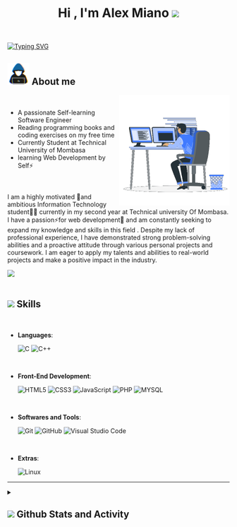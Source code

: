 <!--### Hi there 👋-->
<h1 align="center"><b>Hi , I'm Alex Miano </b><img src="https://media.giphy.com/media/hvRJCLFzcasrR4ia7z/giphy.gif" width="35"></h1>


<br>



<p align="center">

  <a href="https://github.com/mianohh"><img src="https://readme-typing-svg.demolab.com?font=Exo&weight=500&size=24&pause=1000&center=true&vCenter=true&width=320&lines=IT+Student+!;Always+learning+new+things!+" alt="Typing SVG" /></a>
</p>

## <picture><img src = "./assets/Images/about_me.gif" width = 50px></picture> **About me**
<picture> <img align="right" src="./assets/Images/Right_Side.gif" width = 250px></picture>
<br>
- A passionate Self-learning Software Engineer
- Reading programming books and coding exercises on my free time
- Currently Student at Technical University of Mombasa
- learning Web Development by Self⚡

<br><br>
 I am a highly motivated 🔭and ambitious Information Technology student🧑‍💻 currently in my second year at Technical university Of Mombasa. I have a passion⚡for web development🚀 and am constantly seeking to expand my knowledge and skills in this field . Despite my lack of professional experience, I have demonstrated strong problem-solving abilities and a proactive attitude through various personal projects  and coursework. I am eager to apply my talents and abilities to real-world projects and make a positive impact in the industry.
 </p>

<img src="https://user-images.githubusercontent.com/73097560/115834477-dbab4500-a447-11eb-908a-139a6edaec5c.gif"><br><br>

## <img src="https://media2.giphy.com/media/QssGEmpkyEOhBCb7e1/giphy.gif?cid=ecf05e47a0n3gi1bfqntqmob8g9aid1oyj2wr3ds3mg700bl&rid=giphy.gif" width ="25"><b> Skills</b>
<br>

<p align="center">

- **Languages**:
    
    ![C](https://img.shields.io/badge/C%20-%232370ED.svg?style=for-the-badge&logo=c&logoColor=white)
    ![C++](https://img.shields.io/badge/C++%20-%2300599C.svg?style=for-the-badge&logo=c%2B%2B&logoColor=white)

<br>   
    
- **Front-End Development**:

   ![HTML5](https://img.shields.io/badge/HTML5%20-%23E34F26.svg?style=for-the-badge&logo=html5&logoColor=white)
   ![CSS3](https://img.shields.io/badge/CSS%20-%231572B6.svg?style=for-the-badge&logo=css3&logoColor=white)
   ![JavaScript](https://img.shields.io/badge/JavaScript%20-%23F7DF1E.svg?style=for-the-badge&logo=javascript&logoColor=black)
   ![PHP](https://img.shields.io/badge/PHP%20-%23121011.svg?style=for-the-badge&logo=php&logoColor=white)
   ![MYSQL](https://img.shields.io/badge/MYSQL%20-%2314354C.svg?style=for-the-badge&logo=mysql&logoColor=white)

<br>

- **Softwares and Tools**:

    ![Git](https://img.shields.io/badge/git-%23F05033.svg?style=for-the-badge&logo=git&logoColor=white)
    ![GitHub](https://img.shields.io/badge/github-%23121011.svg?style=for-the-badge&logo=github&logoColor=white)
    ![Visual Studio Code](https://img.shields.io/badge/Visual%20Studio%20Code-0078d7.svg?style=for-the-badge&logo=visual-studio-code&logoColor=white)
    

<br>

- **Extras**:
 
    ![Linux](https://img.shields.io/badge/linux-%23000000.svg?style=for-the-badge&logo=linux&logoColor=white)
</p>

-----

<details> 
  <summary><h2>  <img src="https://media.giphy.com/media/iY8CRBdQXODJSCERIr/giphy.gif" width="35"><b> Github Stats and Activity </b></h2></summary>

  <h3>🔥 Streak Stats</h3>
   <img src="http://studiopixel.in/wp-content/uploads/2017/11/senior-front-end-developer-openings-1.gif" alt="MarineGEO circle logo" width="40%" align="right">
 
![](https://github-readme-stats.vercel.app/api?username=mianohh&theme=tokyonight&hide_border=false&include_all_commits=false&count_private=false)<h3>💻 GitHub Profile Stats</h3>
 
![](https://github-readme-streak-stats.herokuapp.com/?user=mianohh&theme=tokyonight&hide_border=false)<br/>
![](https://github-readme-stats.vercel.app/api/top-langs/?username=mianohh&theme=tokyonight&hide_border=false&include_all_commits=false&count_private=false&layout=compact)
 

  ---
<!--[![](https://visitcount.itsvg.in/api?id=mianohh&icon=0&color=0)](https://visitcount.itsvg.in)--->

</details>

<br>
<br>

